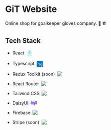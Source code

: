 # GiT Website

Online shop for goalkeeper gloves company. 🧤 ⚽


## Tech Stack

<!-- - React
- TypeScript
- React Router
- Tailwind CSS
- DiasyUI
- Redux Toolkit (soon)
- Firebase (soon)
- Stripe (soon) -->

- <p style="display: flex; gap: .5em; ">React <img src="https://raw.githubusercontent.com/devicons/devicon/master/icons/react/react-original-wordmark.svg" width="20"></p>
- <p style="display: flex; gap: .5em">Typescript <img src="https://raw.githubusercontent.com/devicons/devicon/master/icons/typescript/typescript-original.svg" width="20"></p>
- <p style="display: flex; gap: .5em; ">Redux Toolkit (soon) <img src="https://raw.githubusercontent.com/reduxjs/redux/master/logo/logo.svg" width="20"></p>
- <p style="display: flex; gap: .5em; ">React Router <img src="https://reactrouter.com/_brand/react-router-mark-color.svg" width="20"></p>
- <p style="display: flex; gap: .5em; ">Tailwind CSS <img src="https://tailwindcss.com/_next/static/media/tailwindcss-mark.79614a5f61617ba49a0891494521226b.svg" width="20"></p>
- <p style="display: flex; gap: .5em; ">DaisyUI <img src="https://raw.githubusercontent.com/saadeghi/files/main/daisyui/logo-4.svg" width="20"></p>
- <p style="display: flex; gap: .5em; ">Firebase <img src="https://www.vectorlogo.zone/logos/firebase/firebase-ar21.svg" width="20"></p>
- <p style="display: flex; gap: .5em; ">Stripe (soon) <img src="https://www.vectorlogo.zone/logos/stripe/stripe-ar21.svg" width="20"></p>